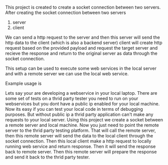 This project is created to create a socket connection between two servers. 
After creating the socket connection between two servers 
1. server 
2. client

We can send a http request to the server and then this server will send the http data to the client (which is also a backend server) client will create http request based on the provided payload and request the target server and recieve the response and return to the original server as data through the socket connection. 

This setup can be used to execute some web services in the local server and with a remote server we can use the local web service. 

Example usage is 

Lets say your are developing a webservice in your local laptop. There are some set of tests on a thrid party tester you need to run on your webservices but you dont have a public ip enabled for your local machine. Now its easy if you can test your local code in terms of debugging purposes. But without public ip a thrid party application can't make any requests to your local server. Using this project we create a socket between a remote server and local machine. Now you just need to point the remote server to the thrid party testing platform. That will call the remote server, then this remote server will send the data to the local client through the socket connection. Then this local client make a http request to locally running web service and return response. Then it will send the response back to remote server. Then this remote server will prepare the response and send it back to the thrid party tester.
